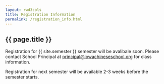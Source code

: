 ```yaml
---
layout: rwd3cols
title: Registration Information
permalink: /registration_info.html
---
```

## {{ page.title }}


Registration for {{ site.semester }} semester will be avalibale soon. Please contact School Principal at <principal@iowachineseschool.org> for class information. 

Registration for next semester will be available 2-3 weeks before the semester starts.






